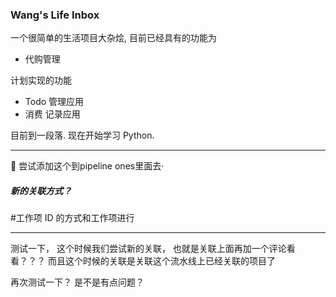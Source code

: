 ### Wang's Life Inbox

一个很简单的生活项目大杂烩, 目前已经具有的功能为

- 代购管理

计划实现的功能

- Todo 管理应用
- 消费 记录应用

目前到一段落. 现在开始学习 Python.

--- 
📅 尝试添加这个到pipeline ones里面去·

##### 新的关联方式？
#工作项 ID 的方式和工作项进行

----

测试一下， 这个时候我们尝试新的关联， 也就是关联上面再加一个评论看看？？？
而且这个时候的关联是关联这个流水线上已经关联的项目了 

<!-- 自动吧迭代添加过去 -->

再次测试一下？ 是不是有点问题？